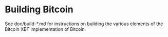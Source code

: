 Building Bitcoin
================

See doc/build-*.md for instructions on building the various
elements of the Bitcoin XBT implementation of Bitcoin.
